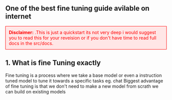 ## One of the best fine tuning guide avilable on internet

<div style="background-color:#ffe6e6; color:red; padding:10px; border:1px solid red;">
  <strong>Disclaimer:</strong> .This is just a quickstart its not very deep i would suggest you to read this for your reveision or if you don't have time to read full docs in the src/docs.
</div>

## 1. What is fine Tuning exactly 
 Fine tuning is a process where we take a base model or even a instruction tuned model to tune it towards a specific tasks eg. chat
 Biggest advantage of fine tuning is that we don't need to make a new model from scrath we can build on existing models
 

